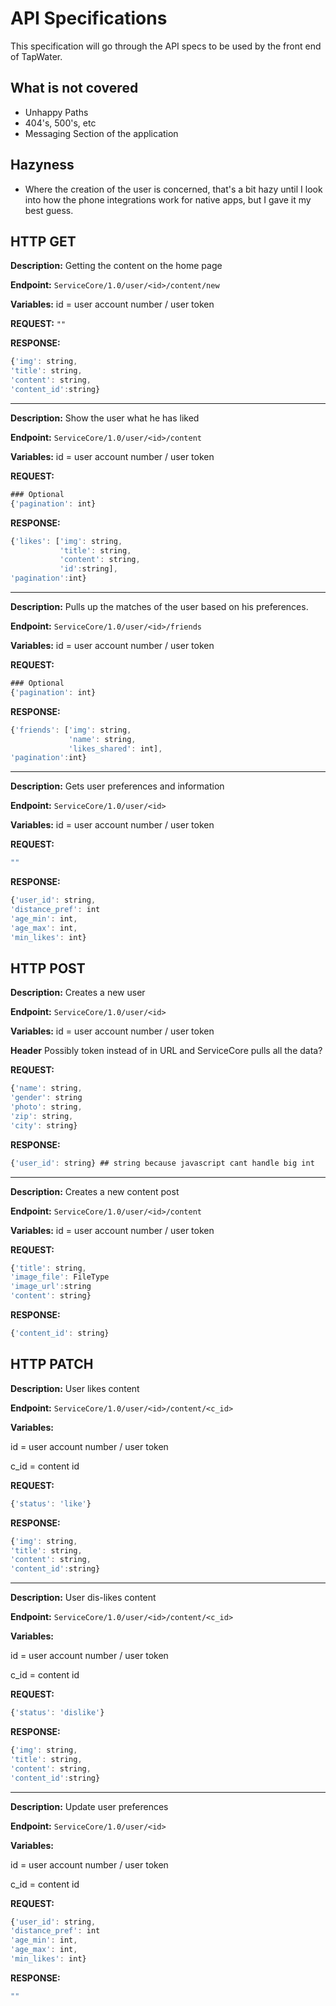 #  API Specifications
This specification will go through the API specs to be used by the front end of TapWater.

##  What is not covered
* Unhappy Paths
 * 404's, 500's, etc
* Messaging Section of the application

##  Hazyness
* Where the creation of the user is concerned, that's a bit hazy until I look into how the phone integrations work for native apps, but I gave it my best guess.

##  HTTP GET

**Description:** Getting the content on the home page

**Endpoint:** `ServiceCore/1.0/user/<id>/content/new`


**Variables:**
id = user account number / user token

**REQUEST:**
`""`

**RESPONSE:**
```javascript
{'img': string,
'title': string, 
'content': string, 
'content_id':string}
```

---

**Description:** Show the user what he has liked

**Endpoint:** `ServiceCore/1.0/user/<id>/content`


**Variables:**
id = user account number / user token

**REQUEST:**
```javascript
### Optional
{'pagination': int}
```

**RESPONSE:**
```javascript
{'likes': ['img': string,
           'title': string, 
           'content': string, 
           'id':string],
'pagination':int}
```

---

**Description:** Pulls up the matches of the user based on his preferences.

**Endpoint:** `ServiceCore/1.0/user/<id>/friends`


**Variables:**
id = user account number / user token

**REQUEST:**
```javascript
### Optional
{'pagination': int}
```

**RESPONSE:**
```javascript
{'friends': ['img': string,
             'name': string, 
             'likes_shared': int],
'pagination':int}
```

---

**Description:** Gets user preferences and information

**Endpoint:** `ServiceCore/1.0/user/<id>`


**Variables:**
id = user account number / user token

**REQUEST:**
```javascript
""
```

**RESPONSE:**
```javascript
{'user_id': string,
'distance_pref': int
'age_min': int,
'age_max': int,
'min_likes': int}
```

## HTTP POST

**Description:** Creates a new user 

**Endpoint:** `ServiceCore/1.0/user/<id>`


**Variables:**
id = user account number / user token

**Header**
Possibly token instead of in URL and ServiceCore pulls all the data?

**REQUEST:**
```javascript
{'name': string,
'gender': string
'photo': string,
'zip': string,
'city': string}
```

**RESPONSE:**
```javascript
{'user_id': string} ## string because javascript cant handle big int
```

---

**Description:** Creates a new content post

**Endpoint:** `ServiceCore/1.0/user/<id>/content`


**Variables:**
id = user account number / user token

**REQUEST:**
```javascript
{'title': string,
'image_file': FileType
'image_url':string
'content': string}
```

**RESPONSE:**
```javascript
{'content_id': string}
```

## HTTP PATCH

**Description:** User likes content

**Endpoint:** `ServiceCore/1.0/user/<id>/content/<c_id>`


**Variables:**

id = user account number / user token

c_id = content id

**REQUEST:**
```javascript
{'status': 'like'}
```

**RESPONSE:**
```javascript
{'img': string,
'title': string, 
'content': string, 
'content_id':string}
```

---

**Description:** User dis-likes content

**Endpoint:** `ServiceCore/1.0/user/<id>/content/<c_id>`


**Variables:**

id = user account number / user token

c_id = content id

**REQUEST:**
```javascript
{'status': 'dislike'}
```

**RESPONSE:**
```javascript
{'img': string,
'title': string, 
'content': string, 
'content_id':string}
```

---

**Description:** Update user preferences

**Endpoint:** `ServiceCore/1.0/user/<id>`


**Variables:**

id = user account number / user token

c_id = content id

**REQUEST:**
```javascript
{'user_id': string,
'distance_pref': int
'age_min': int,
'age_max': int,
'min_likes': int}
```

**RESPONSE:**
```javascript
""
```
